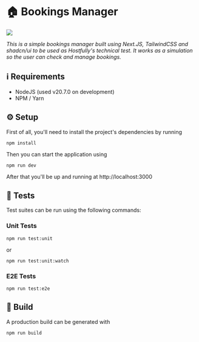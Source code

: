 # 🏠 Bookings Manager

![](https://images.unsplash.com/photo-1515378791036-0648a3ef77b2?q=80&w=1740&auto=format&fit=crop&ixlib=rb-4.0.3&ixid=M3wxMjA3fDB8MHxwaG90by1wYWdlfHx8fGVufDB8fHx8fA%3D%3D)

_This is a simple bookings manager built using Next.JS, TailwindCSS and shadcn/ui to be used as Hostfully's technical test. It works as a simulation so the user can check and manage bookings._

## ℹ Requirements

- NodeJS (used v20.7.0 on development)
- NPM / Yarn

## ⚙️ Setup

First of all, you'll need to install the project's dependencies by running

```
npm install
```

Then you can start the application using

```
npm run dev
```

After that you'll be up and running at http://localhost:3000

## 🚨 Tests

Test suites can be run using the following commands:

### Unit Tests

```
npm run test:unit
```

or

```
npm run test:unit:watch
```

### E2E Tests

```
npm run test:e2e
```

## 🚀 Build

A production build can be generated with

```
npm run build
```
